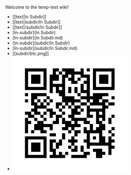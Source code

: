 <!-- --- title: MyHouse -->

Welcome to the temp-test wiki!

* [[text|In Subdir]]
* [[text|subdir/In Subdir]]
* [[text|/subdir/In Subdir]]
* [In-subdir](In Subdir)
* [In-subdir](In Subdir.md)
* [In-subdir](subdir/In Subdir)
* [In-subdir](subdir/In Subdir.md)
* [[subdir/btc.png]]
* ![imge](subdir/btc.png)

